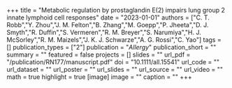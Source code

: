 +++
title = "Metabolic regulation by prostaglandin E(2) impairs lung group 2 innate lymphoid cell responses"
date = "2023-01-01"
authors = ["C. T. Robb","Y. Zhou","J. M. Felton","B. Zhang","M. Goepp","P. Jheeta","D. J. Smyth","R. Duffin","S. Vermeren","R. M. Breyer","S. Narumiya","H. J. McSorley","R. M. Maizels","J. K. J. Schwarze","A. G. Rossi","C. Yao"]
tags = []
publication_types = ["2"]
publication = "_Allergy_"
publication_short = ""
summary = ""
featured = false
projects = []
slides = ""
url_pdf = "/publication/RN177/manuscript.pdf"
doi = "10.1111/all.15541"
url_code = ""
url_dataset = ""
url_poster = ""
url_slides = ""
url_source = ""
url_video = ""
math = true
highlight = true
[image]
image = ""
caption = ""
+++

